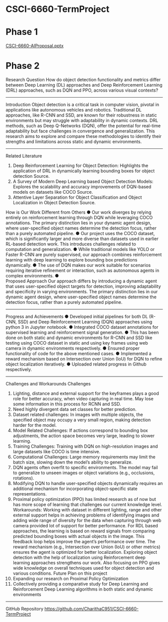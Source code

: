 # CSCI-6660-TermProject
# Phase 1
[CSCI-6660-AIProposal.pptx](https://github.com/user-attachments/files/17878723/CSCI-6660-AIProposal.pptx)
# Phase 2
Research Question
How do object detection functionality and metrics differ between Deep Learning (DL) approaches and Deep Reinforcement Learning (DRL) approaches, such as DQN and PPO, across various visual contexts? 
________________________________________
Introduction
Object detection is a critical task in computer vision, pivotal in applications like autonomous vehicles and robotics. Traditional DL approaches, like R-CNN and SSD, are known for their robustness in static environments but may struggle with adaptability in dynamic contexts. DRL methods, such as Deep Q-Networks (DQN), offer the potential for real-time adaptability but face challenges in convergence and generalization. This research aims to explore and compare these methodologies to identify their strengths and limitations across static and dynamic environments.
________________________________________
Related Literature
1.	Deep Reinforcement Learning for Object Detection: Highlights the application of DRL in dynamically learning bounding boxes for object detection Source.
2.	A Survey of Modern Deep Learning based Object Detection Models: Explores the scalability and accuracy improvements of DQN-based models on datasets like COCO Source.
3.	Attentive Layer Separation for Object Classification and Object Localization in Object Detection Source.
   
How is Our Work Different from Others
●	Our work diverges by relying entirely on reinforcement learning through DQN while leveraging COCO annotations. The primary distinction lies in your dynamic agent design, where user-specified object names determine the detection focus, rather than a purely automated pipeline.
●	Our project uses the COCO dataset, which is significantly larger and more diverse than datasets used in earlier RL-based detection work. This introduces challenges related to computation and generalization.
●	While traditional models like YOLO or Faster R-CNN are purely supervised, our approach combines reinforcement learning with deep learning to explore bounding box predictions dynamically.
●	The use of DQN makes our work suitable for scenarios requiring iterative refinement or interaction, such as autonomous agents in complex environments.
●	
Proposed Approach
Our approach differs by introducing a dynamic agent that uses user-specified object targets for detection, improving adaptability and specificity in varying environments. The primary distinction lies in our dynamic agent design, where user-specified object names determine the detection focus, rather than a purely automated pipeline.
________________________________________
Progress and Achievements
●	Developed initial pipelines for both DL (R-CNN, SSD) and Deep Reinforcement Learning (DQN) approaches using python 3 in Jupyter notebook.
●	Integrated COCO dataset annotations for supervised learning and reinforcement signal generation.
●	This has been done on both static and dynamic environments for R-CNN and SSD like testing using  COCO dataset in static and using key frames using web camera in dynamic environments respectively.
●	Ensured proper functionality of code for the above mentioned cases.
●	Implemented a reward mechanism based on Intersection over Union (IoU) for DQN to refine object localization iteratively.
●	Uploaded related progress in Github respectively.
________________________________________
Challenges and Workarounds
Challenges
1.	Lighting, distance and external support for the keyframes plays a good role for better accuracy, when video capturing in real time. May lose some information in this process for RCNN and SSD.
2.	Need highly divergent data set classes for better prediction.
3.	Dataset related challenges: In images with multiple objects, the specified object may occupy a very small region, making detection harder for the model.
4.	Model Related Challenges: If actions correspond to bounding box adjustments, the action space becomes very large, leading to slower learning.
5.	Training Challenges: Training with DQN on high-resolution images and large datasets like COCO is time intensive.
6.	Computational Challenges: Large memory requirements may limit the batch size, slowing down the model’s ability to generalize.
7.	DQN agents often overfit to specific environments. The model may fail to generalize to unseen images or object variations (e.g., occlusions, rotations).
8.	Modifying DQN to handle user-specified objects dynamically requires an additional mechanism for incorporating object-specific state representations.
9.	Proximal policy optimization (PPO) has limited research as of now but has more scope of learning that challenges our current knowledge level.
Workarounds:
Working with dataset in different lighting, range and other external support helps in achieving problems of identifying images and adding wide range of diversity for the data when capturing through web camera provided lot of support for better performance. For RDL based approaches, the learning is based on reward signals from comparing predicted bounding boxes with actual objects in the image. This feedback loop helps improve the agent’s performance over time. The reward mechanism (e.g., Intersection over Union (IoU) or other metrics) ensures the agent is optimized for better localization. Exploring object detection with the help of localization using Reinforcement deep learning approaches strengthens our work. Also focusing on PPO gives wide knowledge on overall techniques used for object detection and various conditions.
Future Plan on this project
1.	Expanding our research on Proximal Policy Optimization
2.	Collectively providing a comparative study for Deep Learning and Reinforcement Deep Learning algorithms in both static and dynamic environments
________________________________________
GitHub Repository
https://github.com/CharithaC951/CSCI-6660-TermProject

